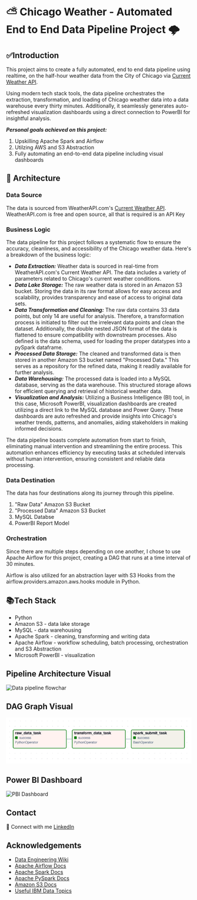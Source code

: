 # :partly_sunny: Chicago Weather - Automated End to End Data Pipeline Project :cloud_with_lightning:

## :white_check_mark:Introduction
This project aims to create a fully automated, end to end data pipeline using realtime, on the half-hour weather data from the City of Chicago via [Current Weather API](https://www.weatherapi.com/docs/). 

Using modern tech stack tools, the data pipeline orchestrates the extraction, transformation, and loading of Chicago weather data into a data warehouse every thirty minutes. Additionally, it seamlessly generates auto-refreshed visualization dashboards using a direct connection to PowerBI for insightful analysis.

***Personal goals achieved on this project:***
 1. Upskilling Apache Spark and Airflow
 2. Utilzing AWS and S3 Abstraction
 3. Fully automating an end-to-end data pipeline including visual dashboards

## :triangular_ruler:  Architecture

### Data Source
The data is sourced from WeatherAPI.com's [Current Weather API](https://www.weatherapi.com/docs/). WeatherAPI.com is free and open source, all that is required is an API Key

### Business Logic
The data pipeline for this project follows a systematic flow to ensure the accuracy, cleanliness, and accessibility of the Chicago weather data. Here's a breakdown of the business logic:

- ***Data Extraction:*** Weather data is sourced in real-time from WeatherAPI.com's Current Weather API. The data includes a variety of parameters related to Chicago's current weather conditions.
- ***Data Lake Storage:*** The raw weather data is stored in an Amazon S3 bucket. Storing the data in its raw format allows for easy access and scalability, provides transparency and ease of access to original data sets.
- ***Data Transformation and Cleaning:*** The raw data contains 33 data points, but only 14 are useful for analysis. Therefore, a transformation process is initiated to filter out the irrelevant data points and clean the dataset. Additionally, the double nested JSON format of the data is flattened to ensure compatibility with downstream processes. Also defined is the data schema, used for loading the proper datatypes into a pySpark dataframe.
- ***Processed Data Storage:*** The cleaned and transformed data is then stored in another Amazon S3 bucket named "Processed Data." This serves as a repository for the refined data, making it readily available for further analysis.
- ***Data Warehousing:*** The processed data is loaded into a MySQL database, serving as the data warehouse. This structured storage allows for efficient querying and retrieval of historical weather data.
- ***Visualization and Analysis:*** Utilizing a Business Intelligence (BI) tool, in this case, Microsoft PowerBI, visualization dashboards are created utilizing a direct link to the MySQL database and Power Query. These dashboards are auto refreshed and provide insights into Chicago's weather trends, patterns, and anomalies, aiding stakeholders in making informed decisions.

The data pipeline boasts complete automation from start to finish, eliminating manual intervention and streamlining the entire process. This automation enhances efficiency by executing tasks at scheduled intervals without human intervention, ensuring consistent and reliable data processing.

### Data Destination
The data has four destinations along its journey through this pipeline. 

  1. "Raw Data" Amazon S3 Bucket
  2. "Processed Data" Amazon S3 Bucket
  3. MySQL Databse
  4. PowerBI Report Model

### Orchestration
Since there are multiple steps depending on one another, I chose to use Apache Airflow for this project, creating a DAG that runs at a time interval of 30 minutes.

Airflow is also utilized for an abstraction layer with S3 Hooks from the airflow.providers.amazon.aws.hooks module in Python.

## :books:Tech Stack
  -  Python
  -  Amazon S3 - data lake storage
  -  MySQL - data warehousing
  -  Apache Spark - cleaning, transforming and writing data
  -  Apache Airflow - workflow scheduling, batch processing, orchestration and S3 Abstraction
  -  Microsoft PowerBI - visualization

## Pipeline Architecture Visual
![Data pipeline flowchar](https://github.com/17ekeller/weather-endtoend-pipeline/blob/main/Data%20Flow%20Visual)

## DAG Graph Visual
![Dag Flow](https://github.com/17ekeller/end-to-end-pipeline/blob/main/Dagflow)

## Power BI Dashboard
![PBI Dashboard](https://github.com/17ekeller/weather-endtoend-pipeline/blob/main/PBI%20Dashboard)

## Contact
:handshake: Connect with me [LinkedIn](https://www.linkedin.com/in/eric-keller-binf-b7303418b/)

## Acknowledgements
- [Data Engineering Wiki](https://dataengineering.wiki/Index)
- [Apache Airflow Docs](https://airflow.apache.org/docs/)
- [Apache Spark Docs](https://spark.apache.org/docs/latest/)
- [Apache PySpark Docs](https://spark.apache.org/docs/latest/api/python/index.html)
- [Amazon S3 Docs](https://docs.aws.amazon.com/s3/)
- [Useful IBM Data Topics](https://www.ibm.com/topics/data-warehouse)

